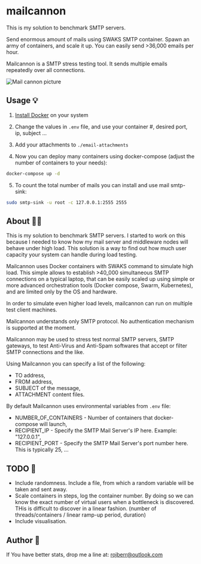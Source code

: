 # mailcannon

This is my solution to benchmark SMTP servers.

Send enormous amount of mails using SWAKS SMTP container.
Spawn an army of containers, and scale it up. You can easily send >36,000 emails per hour.

Mailcannon is a SMTP stress testing tool. It sends multiple emails repeatedly over all connections.

![Mail cannon picture](img/mail-cannon-thumb.jpg)

## Usage 💡

1) [Install Docker](https://docs.docker.com/get-docker/) on your system

2) Change the values in `.env` file, and use your container #, desired port, ip, subject ...

3) Add your attachments to `./email-attachments`

4) Now you can deploy many containers using docker-compose (adjust the number of containers to your needs):
```bash
docker-compose up -d
```

5) To count the total number of mails you can install and use mail smtp-sink:
```bash
sudo smtp-sink -u root -c 127.0.0.1:2555 2555
```

## About 💁📙

This is my solution to benchmark SMTP servers. I started to work on this because I needed to know how my mail server
and middleware nodes will behave under high load. This solution is a way to find out how much user capacity your
system can handle during load testing.

Mailcannon uses Docker containers with SWAKS command to simulate high load.
This simple allows to establish >40_000 simultaneous SMTP connections on a typical laptop,
that can be easily scaled up using simple or more advanced orchestration tools (Docker
compose, Swarm, Kubernetes), and are limited only by the OS and hardware.

In order to simulate even higher load levels, mailcannon can run on multiple test client machines.

Mailcannon understands only SMTP protocol. No authentication mechanism is supported at the moment.

Mailcannon may be used to stress test normal SMTP servers, SMTP gateways, to test Anti-Virus and Anti-Spam softwares
that accept or filter SMTP connections and the like.

Using Mailcannon you can specify a list of the following:

- TO address,
- FROM address,
- SUBJECT of the message,
- ATTACHMENT content files.

By default Mailcannon uses environmental variables from `.env` file:

- NUMBER_OF_CONTAINERS - Number of containers that docker-compose will launch,
- RECIPIENT_IP - Specify the SMTP Mail Server's IP here. Example: "127.0.0.1",
- RECIPIENT_PORT - Specify the SMTP Mail Server's port number here. This is typically 25,
  ...

## TODO 📝

- Include randomness. Include a file, from which a random variable will be taken and sent away.
- Scale containers in steps, log the container number. By doing so we can know the exact number of virtual users
  when a bottleneck is discovered. THis is difficult to discover in a linear fashion. (number of threads/containers
  / linear ramp-up period, duration)
- Include visualisation.

## Author 👷

If You have better stats, drop me a line at: rojberr@outlook.com